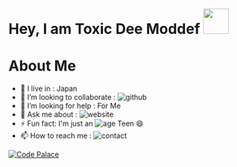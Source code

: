 # Hey, I am Toxic Dee Moddef <img src="https://camo.githubusercontent.com/2c8b3670d933220ae3c023fa1d568682975cce3f10799d0d3ff5ecac394b4ee8/68747470733a2f2f6d656469612e67697068792e636f6d2f6d656469612f31326f75664342304d795a31476f2f67697068792e676966" width="50px">


<!---
TeamNsruto & Boruto is a ✨ special ✨ repository , its all abt coding...
--->

# About Me

-  🚶‍ I live in : Japan <br>
-  👯 I’m looking to collaborate : ![github](https://img.shields.io/badge/On-Github-black)  <br>
-  🤔 I’m looking for help : For  Me  <br>
-  💬 Ask me about : ![website](https://img.shields.io/badge/Go%20to-www.uvindubro.tk-brightgreen) <br>
-  ⚡ Fun fact: I'm just an ![age](https://img.shields.io/badge/Age-15-yellow) Teen 😄
-  📫 How to reach me : ![contact](https://img.shields.io/badge/Contact%20me-On%20Telegram-blue)

[![Code Palace](https://img.shields.io/youtube/channel/subscribers/ToxicGamingMods=Toxic%20Modder&style=social)](https://www.youtube.com/c/ToxicGamingMods/videos)
